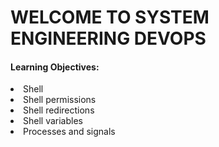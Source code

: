 <h1>WELCOME TO SYSTEM ENGINEERING DEVOPS</h1>
<h4>Learning Objectives:</h4>
<li>Shell</li>
<li>Shell permissions</li>
<li>Shell redirections</li>
<li>Shell variables</li>
<li>Processes and signals</li>
